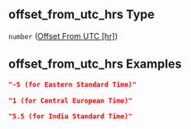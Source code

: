 ## offset_from_utc_hrs Type

`number` ([Offset From UTC \[hr\]](iea43_wra_data_model-properties-measurement-location-measurement-location-properties-logger-configuration-logger-configuration-properties-offset-from-utc-hr.md))

## offset_from_utc_hrs Examples

```json
"-5 (for Eastern Standard Time)"
```

```json
"1 (for Central European Time)"
```

```json
"5.5 (for India Standard Time)"
```
